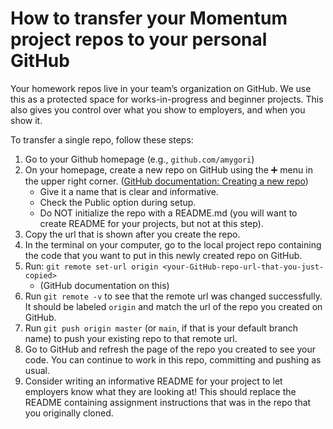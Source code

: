 # How to transfer your Momentum project repos to your personal GitHub

Your homework repos live in your team’s organization on GitHub. We use this as a protected space for works-in-progress and beginner projects. This also gives you control over what you show to employers, and when you show it.

To transfer a single repo, follow these steps:

1. Go to your Github homepage (e.g., `github.com/amygori`)
2. On your homepage, create a new repo on GitHub using the ➕ menu in the upper right corner. ([GitHub documentation: Creating a new repo](https://help.github.com/en/github/getting-started-with-github/create-a-repo))
	- Give it a name that is clear and informative.
	- Check the Public option during setup.
	- Do NOT initialize the repo with a README.md (you will want to create README for your projects, but not at this step).
3. Copy the url that is shown after you create the repo.
4. In the terminal on your computer, go to the local project repo containing the code that you want to put in this newly created repo on GitHub.
5. Run: `git remote set-url origin <your-GitHub-repo-url-that-you-just-copied>`
    - (GitHub documentation on this)
6. Run `git remote -v`  to see that the remote url was changed successfully. It should be labeled `origin` and match the url of the repo you created on GitHub.
7. Run `git push origin master` (or `main`, if that is your default branch name) to push your existing repo to that remote url.
8. Go to GitHub and refresh the page of the repo you created to see your code. You can continue to work in this repo, committing and pushing as usual.
9. Consider writing an informative README for your project to let employers know what they are looking at! This should replace the README containing assignment instructions that was in the repo that you originally cloned.
